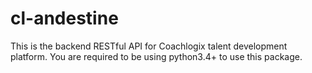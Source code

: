 # cl-andestine #

This is the backend RESTful API  for Coachlogix talent development platform. You are required to be
using python3.4+ to use this package.
